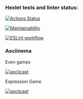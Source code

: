 ### Hexlet tests and linter status:
[![Actions Status](https://github.com/Nikitoring/backend-project-lvl1/workflows/hexlet-check/badge.svg)](https://github.com/Nikitoring/backend-project-lvl1/actions)

[![Maintainability](https://api.codeclimate.com/v1/badges/a99a88d28ad37a79dbf6/maintainability)](https://codeclimate.com/github/codeclimate/codeclimate/maintainability)

[![ESLint workflow](https://github.com/Nikitoring/backend-project-lvl1/workflows/linter-check/badge.svg)](https://github.com/Nikitoring/backend-project-lvl1/actions)

### Asciinema
Even games

[![asciicast](https://asciinema.org/a/0JDkg7hTKYQteioXUivHmH3hn.svg)](https://asciinema.org/a/0JDkg7hTKYQteioXUivHmH3hn)


Expression Game

[![asciicast](https://asciinema.org/a/RX0brbmEFN5uJ7YVAImpt1kwE.svg)](https://asciinema.org/a/RX0brbmEFN5uJ7YVAImpt1kwE)
